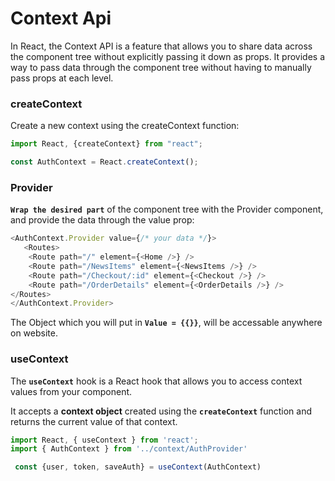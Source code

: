 
# Context Api 

In React, the Context API is a feature that allows you to share data across the component tree without explicitly passing it down as props. It provides a way to pass data through the component tree without having to manually pass props at each level.


### createContext
Create a new context using the createContext function:

```javascript
import React, {createContext} from "react";

const AuthContext = React.createContext();
```


### Provider
**`Wrap the desired part`** of the component tree with the Provider component, and provide the data through the value prop:

```javascript
<AuthContext.Provider value={/* your data */}>
   <Routes>
    <Route path="/" element={<Home />} />
    <Route path="/NewsItems" element={<NewsItems />} />
    <Route path="/Checkout/:id" element={<Checkout />} />
    <Route path="/OrderDetails" element={<OrderDetails />} />
</Routes>
</AuthContext.Provider>
```
The Object which you will put in **`Value = {{}}`**, will be accessable anywhere on website.


### useContext
The **`useContext`** hook is a React hook that allows you to access context values from your component.

It accepts a **context object** created using the **`createContext`** function and returns the current value of that context.

```javascript
import React, { useContext } from 'react';
import { AuthContext } from '../context/AuthProvider'

 const {user, token, saveAuth} = useContext(AuthContext)
```